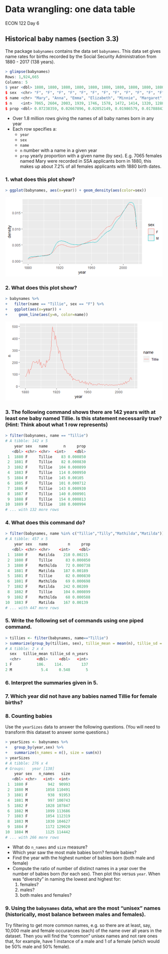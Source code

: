 Data wrangling: one data table
================
ECON 122
Day 6

## Historical baby names (section 3.3)

The package `babynames` contains the data set `babynames`. This data set
gives name rates for births recorded by the Social Security
Administration from 1880 - 2017 (138 years).

``` r
> glimpse(babynames)
Rows: 1,924,665
Columns: 5
$ year <dbl> 1880, 1880, 1880, 1880, 1880, 1880, 1880, 1880, 1880, 1880, 1880,~
$ sex  <chr> "F", "F", "F", "F", "F", "F", "F", "F", "F", "F", "F", "F", "F", ~
$ name <chr> "Mary", "Anna", "Emma", "Elizabeth", "Minnie", "Margaret", "Ida",~
$ n    <int> 7065, 2604, 2003, 1939, 1746, 1578, 1472, 1414, 1320, 1288, 1258,~
$ prop <dbl> 0.07238359, 0.02667896, 0.02052149, 0.01986579, 0.01788843, 0.016~
```

-   Over 1.8 million rows giving the names of all baby names born in any
    year
-   Each row specifies a:
    -   `year`
    -   `sex`
    -   `name`
    -   `n` number with a name in a given year
    -   `prop` yearly proportion with a given name (by sex). E.g. 7065
        females named Mary were recorded in SSA applicants born in 1880,
        this makes up about 7.2% of all females applicants with 1880
        birth dates.

### 1. what does this plot show?

``` r
> ggplot(babynames, aes(x=year)) + geom_density(aes(color=sex)) 
```

![](day6_DataWrangling1Activity_files/figure-gfm/unnamed-chunk-2-1.png)<!-- -->

### 2. What does this plot show?

``` r
> babynames %>% 
+   filter(name == "Tillie", sex == "F") %>% 
+   ggplot(aes(x=year)) + 
+     geom_line(aes(y=n, color=name))
```

![](day6_DataWrangling1Activity_files/figure-gfm/unnamed-chunk-3-1.png)<!-- -->

### 3. The following command shows there are 142 years with at least one baby named Tillie. Is this statement necessarily true? (Hint: Think about what 1 row represents)

``` r
> filter(babynames, name == "Tillie")
# A tibble: 142 x 5
    year sex   name       n     prop
   <dbl> <chr> <chr>  <int>    <dbl>
 1  1880 F     Tillie    83 0.000850
 2  1881 F     Tillie    82 0.000830
 3  1882 F     Tillie   104 0.000899
 4  1883 F     Tillie   114 0.000950
 5  1884 F     Tillie   145 0.00105 
 6  1885 F     Tillie   101 0.000712
 7  1886 F     Tillie   143 0.000930
 8  1887 F     Tillie   140 0.000901
 9  1888 F     Tillie   154 0.000813
10  1889 F     Tillie   188 0.000994
# ... with 132 more rows
```

### 4. What does this command do?

``` r
> filter(babynames, name %in% c("Tillie","Tilly","Mathilda","Matilda"))
# A tibble: 457 x 5
    year sex   name         n     prop
   <dbl> <chr> <chr>    <int>    <dbl>
 1  1880 F     Matilda    210 0.00215 
 2  1880 F     Tillie      83 0.000850
 3  1880 F     Mathilda    72 0.000738
 4  1881 F     Matilda    187 0.00189 
 5  1881 F     Tillie      82 0.000830
 6  1881 F     Mathilda    69 0.000698
 7  1882 F     Matilda    242 0.00209 
 8  1882 F     Tillie     104 0.000899
 9  1882 F     Mathilda    68 0.000588
10  1883 F     Matilda    167 0.00139 
# ... with 447 more rows
```

### 5. Write the following set of commands using one piped command.

``` r
> tillies <- filter(babynames, name=="Tillie")
> summarize(group_by(tillies, sex), tillie_mean = mean(n), tillie_sd = sd(n), n_years = n())
# A tibble: 2 x 4
  sex   tillie_mean tillie_sd n_years
  <chr>       <dbl>     <dbl>   <int>
1 F           106.    114.        137
2 M             5.4     0.548       5
```

### 6. Interpret the summaries given in 5.

### 7. Which year did not have any babies named Tillie for female births?

### 8. Counting babies

Use the `yearSizes` data to answer the following questions. (You will
need to transform this dataset to answer some questions.)

``` r
> yearSizes <- babynames %>% 
+   group_by(year,sex) %>%
+   summarize(n_names = n(), size = sum(n))
> yearSizes
# A tibble: 276 x 4
# Groups:   year [138]
    year sex   n_names   size
   <dbl> <chr>   <int>  <int>
 1  1880 F         942  90993
 2  1880 M        1058 110491
 3  1881 F         938  91953
 4  1881 M         997 100743
 5  1882 F        1028 107847
 6  1882 M        1099 113686
 7  1883 F        1054 112319
 8  1883 M        1030 104627
 9  1884 F        1172 129020
10  1884 M        1125 114442
# ... with 266 more rows
```

-   What do `n_names` and `size` measure?
-   Which year saw the most male babies born? female babies?
-   Find the year with the highest number of babies born (both male and
    female)
-   Compute the ratio of number of distinct names in a year over the
    number of babies born (for each sex). Then plot this versus `year`.
    When was “diversity” in naming the lowest and highest for:
    1.  females?
    2.  males?
    3.  both males and females?

### 9. Using the `babynames` data, what are the most “unisex” names (historically, most balance between males and females).

Try filtering to get more common names, e.g. so there are at least, say,
10,000 male and female occurances (each) of the name over all years in
the dataset. Then you will find the “common” unisex names and not rare
ones that, for example, have 1 instance of a male and 1 of a female
(which would be 50% male and 50% female).
